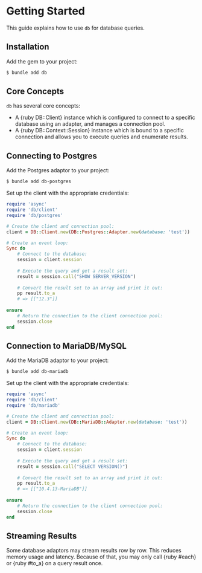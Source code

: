 # Getting Started

This guide explains how to use `db` for database queries.

## Installation

Add the gem to your project:

~~~ bash
$ bundle add db
~~~

## Core Concepts

`db` has several core concepts:

- A {ruby DB::Client} instance which is configured to connect to a specific database using an adapter, and manages a connection pool.
- A {ruby DB::Context::Session} instance which is bound to a specific connection and allows you to execute queries and enumerate results.

## Connecting to Postgres

Add the Postgres adaptor to your project:

~~~ bash
$ bundle add db-postgres
~~~

Set up the client with the appropriate credentials:

~~~ ruby
require 'async'
require 'db/client'
require 'db/postgres'

# Create the client and connection pool:
client = DB::Client.new(DB::Postgres::Adapter.new(database: 'test'))

# Create an event loop:
Sync do
	# Connect to the database:
	session = client.session
	
	# Execute the query and get a result set:
	result = session.call("SHOW SERVER_VERSION")
	
	# Convert the result set to an array and print it out:
	pp result.to_a
	# => [["12.3"]]
	
ensure
	# Return the connection to the client connection pool:
	session.close
end
~~~

## Connection to MariaDB/MySQL

Add the MariaDB adaptor to your project:

~~~ bash
$ bundle add db-mariadb
~~~

Set up the client with the appropriate credentials:

~~~ ruby
require 'async'
require 'db/client'
require 'db/mariadb'

# Create the client and connection pool:
client = DB::Client.new(DB::MariaDB::Adapter.new(database: 'test'))

# Create an event loop:
Sync do
	# Connect to the database:
	session = client.session
	
	# Execute the query and get a result set:
	result = session.call("SELECT VERSION()")
	
	# Convert the result set to an array and print it out:
	pp result.to_a
	# => [["10.4.13-MariaDB"]]
	
ensure
	# Return the connection to the client connection pool:
	session.close
end
~~~

## Streaming Results

Some database adaptors may stream results row by row. This reduces memory usage and latency. Because of that, you may only call {ruby #each} or {ruby #to_a} on a query result once.
